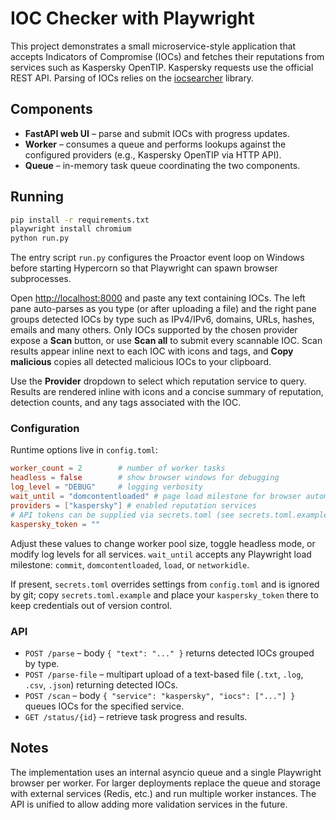 # IOC Checker with Playwright

This project demonstrates a small microservice-style application that accepts Indicators of Compromise (IOCs) and fetches their reputations from services such as Kaspersky OpenTIP. Kaspersky requests use the official REST API. Parsing of IOCs relies on the [iocsearcher](https://github.com/malicialab/iocsearcher) library.

## Components

- **FastAPI web UI** – parse and submit IOCs with progress updates.
- **Worker** – consumes a queue and performs lookups against the configured providers (e.g., Kaspersky OpenTIP via HTTP API).
- **Queue** – in-memory task queue coordinating the two components.

## Running

```bash
pip install -r requirements.txt
playwright install chromium
python run.py
```

The entry script `run.py` configures the Proactor event loop on Windows before
starting Hypercorn so that Playwright can spawn browser subprocesses.

Open <http://localhost:8000> and paste any text containing IOCs. The left pane auto-parses as you type (or after uploading a file) and the right pane groups detected IOCs by type such as IPv4/IPv6, domains, URLs, hashes, emails and many others. Only IOCs supported by the chosen provider expose a **Scan** button, or use **Scan all** to submit every scannable IOC. Scan results appear inline next to each IOC with icons and tags, and **Copy malicious** copies all detected malicious IOCs to your clipboard.

Use the **Provider** dropdown to select which reputation service to query. Results are rendered inline with icons and a concise summary of reputation, detection counts, and any tags associated with the IOC.

### Configuration

Runtime options live in `config.toml`:

```toml
worker_count = 2        # number of worker tasks
headless = false        # show browser windows for debugging
log_level = "DEBUG"     # logging verbosity
wait_until = "domcontentloaded" # page load milestone for browser automation
providers = ["kaspersky"] # enabled reputation services
# API tokens can be supplied via secrets.toml (see secrets.toml.example)
kaspersky_token = ""
```

Adjust these values to change worker pool size, toggle headless mode, or modify log levels for all services. `wait_until` accepts
any Playwright load milestone: `commit`, `domcontentloaded`, `load`, or `networkidle`.

If present, `secrets.toml` overrides settings from `config.toml` and is ignored by git; copy `secrets.toml.example` and place your `kaspersky_token` there to keep credentials out of version control.

### API

- `POST /parse` – body `{ "text": "..." }` returns detected IOCs grouped by type.
- `POST /parse-file` – multipart upload of a text-based file (`.txt`, `.log`, `.csv`, `.json`) returning detected IOCs.
- `POST /scan` – body `{ "service": "kaspersky", "iocs": ["..."] }` queues IOCs for the specified service.
- `GET /status/{id}` – retrieve task progress and results.

## Notes

The implementation uses an internal asyncio queue and a single Playwright browser per worker. For larger deployments replace the queue and storage with external services (Redis, etc.) and run multiple worker instances. The API is unified to allow adding more validation services in the future.
